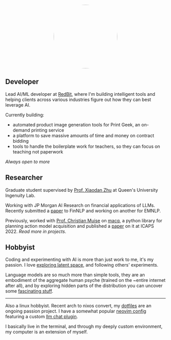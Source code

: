 <div id="about">

<div style="text-align: center">
  <img src="static/images/reading-robot.jpg" style="width: min(100%, 200px); border-radius: 50%;">
</div>

<div class="card" style="max-width: 100%">

## Developer

Lead AI/ML developer at [RedBit](https://redbitdev.com), where I'm
building intelligent tools and helping clients across various industries
figure out how they can best leverage AI.

Currently building:

- automated product image generation tools for Print Geek, an on-demand printing service
- a platform to save massive amounts of time and money on contract bidding
- tools to handle the boilerplate work for teachers, so they can focus on teaching not paperwork

_Always open to more_

</div>

<div class="card" style="max-width: 100%">

## Researcher

Graduate student supervised by [Prof. Xiaodan Zhu](https://www.xiaodanzhu.com/) at
Queen's University Ingenuity Lab.

Working with JP Morgan AI Research on financial applications of LLMs. 
Recently submitted a [paper](https://arxiv.org/abs/2310.08678) to FinNLP and 
working on another for EMNLP.

Previously, worked with [Prof. Christian Muise](https://www.haz.ca)
on [macq](https://github.com/AI-Planning/macq), a python library for planning action
model acquisition and published a [paper](https://icaps22.icaps-conference.org/demos/ICAPS_2022_paper_378.pdf)
on it at ICAPS 2022. _Read more in projects_.

</div>

<div class="card" style="max-width: 100%">

## Hobbyist

Coding and experimenting with AI is more than just work to me, it's my passion.
I love [exploring latent space](https://worldsim.nousresearch.com), and following
others' experiments. 

Language models are so much more than simple tools, they are an embodiment of 
the aggregate human psyche (trained on the ~entire internet after all), and by
exploring hidden parts of the distribution you can uncover some [fascinating stuff](https://generative.ink/posts).

<hr>

Also a linux hobbyist. Recent arch to nixos convert, my [dotfiles](https://github.com/e-cal/dotfiles)
are an ongoing passion project. I have a somewhat popular [neovim config](https://github.com/e-cal/evim)
featuring a custom [llm chat plugin](https://github.com/e-cal/chat.nvim).

I basically live in the terminal, and through my deeply custom
environment, my computer is an extension of myself.

</div>

</div>
